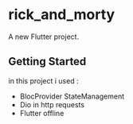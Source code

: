 # rick_and_morty

A new Flutter project.

## Getting Started

in this project i used :
- BlocProvider StateManagement 
- Dio in http requests
- Flutter offline 



